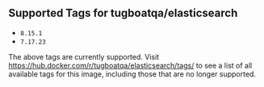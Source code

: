 ## Supported Tags for tugboatqa/elasticsearch

* `8.15.1`
* `7.17.23`

The above tags are currently supported. Visit https://hub.docker.com/r/tugboatqa/elasticsearch/tags/ to see a list of all available tags for this image, including those that are no longer supported.
